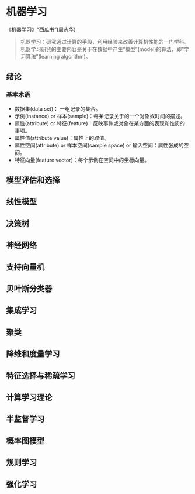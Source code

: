 # 机器学习

《机器学习》“西瓜书”(周志华)

> 机器学习：研究通过计算的手段，利用经验来改善计算机性能的一门学科。
> 机器学习研究的主要内容是关于在数据中产生“模型”(model)的算法，即“学习算法”(learning algorithm)。

## 绪论

### 基本术语

- 数据集(data set)： 一组记录的集合。
- 示例(instance) or 样本(sample)：每条记录关于的一个对象或时间的描述。
- 属性(attribute) or 特征(feature)：反映事件或对象在某方面的表现和性质的事项。
- 属性值(attribute value)：属性上的取值。
- 属性空间(attribute) or 样本空间(sample space) or 输入空间：属性张成的空间。
- 特征向量(feature vector)：每个示例在空间中的坐标向量。

## 模型评估和选择

## 线性模型

## 决策树

## 神经网络

## 支持向量机

## 贝叶斯分类器

## 集成学习

## 聚类

## 降维和度量学习

## 特征选择与稀疏学习

## 计算学习理论

## 半监督学习

## 概率图模型

## 规则学习

## 强化学习
